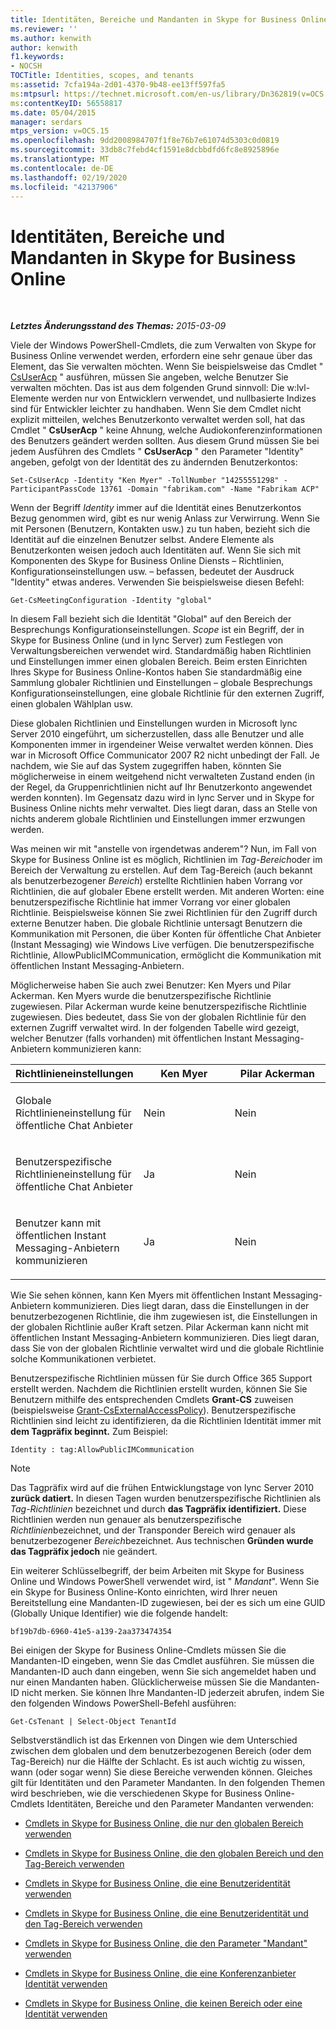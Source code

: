 ```yaml
---
title: Identitäten, Bereiche und Mandanten in Skype for Business Online
ms.reviewer: ''
ms.author: kenwith
author: kenwith
f1.keywords:
- NOCSH
TOCTitle: Identities, scopes, and tenants
ms:assetid: 7cfa194a-2d01-4370-9b48-ee13ff597fa5
ms:mtpsurl: https://technet.microsoft.com/en-us/library/Dn362819(v=OCS.15)
ms:contentKeyID: 56558817
ms.date: 05/04/2015
manager: serdars
mtps_version: v=OCS.15
ms.openlocfilehash: 9dd2008984707f1f8e76b7e61074d5303c0d0819
ms.sourcegitcommit: 33db8c7febd4cf1591e8dcbbdfd6fc8e8925896e
ms.translationtype: MT
ms.contentlocale: de-DE
ms.lasthandoff: 02/19/2020
ms.locfileid: "42137906"
---
```

<div data-xmlns="http://www.w3.org/1999/xhtml">

<div class="topic" data-xmlns="http://www.w3.org/1999/xhtml" data-msxsl="urn:schemas-microsoft-com:xslt" data-cs="http://msdn.microsoft.com/">

<div data-asp="https://msdn2.microsoft.com/asp">

# <a name="identities-scopes-and-tenants-in-skype-for-business-online"></a>Identitäten, Bereiche und Mandanten in Skype for Business Online

</div>

<div id="mainSection">

<div id="mainBody">

<span> </span>

_**Letztes Änderungsstand des Themas:** 2015-03-09_

Viele der Windows PowerShell-Cmdlets, die zum Verwalten von Skype for Business Online verwendet werden, erfordern eine sehr genaue über das Element, das Sie verwalten möchten. Wenn Sie beispielsweise das Cmdlet " [CsUserAcp](https://docs.microsoft.com/powershell/module/skype/Set-CsUserAcp) " ausführen, müssen Sie angeben, welche Benutzer Sie verwalten möchten. Das ist aus dem folgenden Grund sinnvoll: Die w:lvl-Elemente werden nur von Entwicklern verwendet, und nullbasierte Indizes sind für Entwickler leichter zu handhaben. Wenn Sie dem Cmdlet nicht explizit mitteilen, welches Benutzerkonto verwaltet werden soll, hat das Cmdlet " **CsUserAcp** " keine Ahnung, welche Audiokonferenzinformationen des Benutzers geändert werden sollten. Aus diesem Grund müssen Sie bei jedem Ausführen des Cmdlets " **CsUserAcp** " den Parameter "Identity" angeben, gefolgt von der Identität des zu ändernden Benutzerkontos:

    Set-CsUserAcp -Identity "Ken Myer" -TollNumber "14255551298" -ParticipantPassCode 13761 -Domain "fabrikam.com" -Name "Fabrikam ACP"

Wenn der Begriff *Identity* immer auf die Identität eines Benutzerkontos Bezug genommen wird, gibt es nur wenig Anlass zur Verwirrung. Wenn Sie mit Personen (Benutzern, Kontakten usw.) zu tun haben, bezieht sich die Identität auf die einzelnen Benutzer selbst. Andere Elemente als Benutzerkonten weisen jedoch auch Identitäten auf. Wenn Sie sich mit Komponenten des Skype for Business Online Diensts – Richtlinien, Konfigurationseinstellungen usw. – befassen, bedeutet der Ausdruck "Identity" etwas anderes. Verwenden Sie beispielsweise diesen Befehl:

    Get-CsMeetingConfiguration -Identity "global"

In diesem Fall bezieht sich die Identität "Global" auf den Bereich der Besprechungs Konfigurationseinstellungen. *Scope* ist ein Begriff, der in Skype for Business Online (und in lync Server) zum Festlegen von Verwaltungsbereichen verwendet wird. Standardmäßig haben Richtlinien und Einstellungen immer einen globalen Bereich. Beim ersten Einrichten Ihres Skype for Business Online-Kontos haben Sie standardmäßig eine Sammlung globaler Richtlinien und Einstellungen – globale Besprechungs Konfigurationseinstellungen, eine globale Richtlinie für den externen Zugriff, einen globalen Wählplan usw.

Diese globalen Richtlinien und Einstellungen wurden in Microsoft lync Server 2010 eingeführt, um sicherzustellen, dass alle Benutzer und alle Komponenten immer in irgendeiner Weise verwaltet werden können. Dies war in Microsoft Office Communicator 2007 R2 nicht unbedingt der Fall. Je nachdem, wie Sie auf das System zugegriffen haben, könnten Sie möglicherweise in einem weitgehend nicht verwalteten Zustand enden (in der Regel, da Gruppenrichtlinien nicht auf Ihr Benutzerkonto angewendet werden konnten). Im Gegensatz dazu wird in lync Server und in Skype for Business Online nichts mehr verwaltet. Dies liegt daran, dass an Stelle von nichts anderem globale Richtlinien und Einstellungen immer erzwungen werden.

Was meinen wir mit "anstelle von irgendetwas anderem"? Nun, im Fall von Skype for Business Online ist es möglich, Richtlinien im *Tag-Bereich*oder im Bereich der Verwaltung zu erstellen. Auf dem Tag-Bereich (auch bekannt als benutzerbezogener *Bereich*) erstellte Richtlinien haben Vorrang vor Richtlinien, die auf globaler Ebene erstellt werden. Mit anderen Worten: eine benutzerspezifische Richtlinie hat immer Vorrang vor einer globalen Richtlinie. Beispielsweise können Sie zwei Richtlinien für den Zugriff durch externe Benutzer haben. Die globale Richtlinie untersagt Benutzern die Kommunikation mit Personen, die über Konten für öffentliche Chat Anbieter (Instant Messaging) wie Windows Live verfügen. Die benutzerspezifische Richtlinie, AllowPublicIMCommunication, ermöglicht die Kommunikation mit öffentlichen Instant Messaging-Anbietern.

Möglicherweise haben Sie auch zwei Benutzer: Ken Myers und Pilar Ackerman. Ken Myers wurde die benutzerspezifische Richtlinie zugewiesen. Pilar Ackerman wurde keine benutzerspezifische Richtlinie zugewiesen. Dies bedeutet, dass Sie von der globalen Richtlinie für den externen Zugriff verwaltet wird. In der folgenden Tabelle wird gezeigt, welcher Benutzer (falls vorhanden) mit öffentlichen Instant Messaging-Anbietern kommunizieren kann:


<table>
<colgroup>
<col style="width: 33%" />
<col style="width: 33%" />
<col style="width: 33%" />
</colgroup>
<thead>
<tr class="header">
<th>Richtlinieneinstellungen</th>
<th>Ken Myer</th>
<th>Pilar Ackerman</th>
</tr>
</thead>
<tbody>
<tr class="odd">
<td><p>Globale Richtlinieneinstellung für öffentliche Chat Anbieter</p></td>
<td><p>Nein</p></td>
<td><p>Nein</p></td>
</tr>
<tr class="even">
<td><p>Benutzerspezifische Richtlinieneinstellung für öffentliche Chat Anbieter</p></td>
<td><p>Ja</p></td>
<td><p>Nein</p></td>
</tr>
<tr class="odd">
<td><p>Benutzer kann mit öffentlichen Instant Messaging-Anbietern kommunizieren</p></td>
<td><p>Ja</p></td>
<td><p>Nein</p></td>
</tr>
</tbody>
</table>


Wie Sie sehen können, kann Ken Myers mit öffentlichen Instant Messaging-Anbietern kommunizieren. Dies liegt daran, dass die Einstellungen in der benutzerbezogenen Richtlinie, die ihm zugewiesen ist, die Einstellungen in der globalen Richtlinie außer Kraft setzen. Pilar Ackerman kann nicht mit öffentlichen Instant Messaging-Anbietern kommunizieren. Dies liegt daran, dass Sie von der globalen Richtlinie verwaltet wird und die globale Richtlinie solche Kommunikationen verbietet.

Benutzerspezifische Richtlinien müssen für Sie durch Office 365 Support erstellt werden. Nachdem die Richtlinien erstellt wurden, können Sie Sie Benutzern mithilfe des entsprechenden Cmdlets **Grant-CS** zuweisen (beispielsweise [Grant-CsExternalAccessPolicy](https://docs.microsoft.com/powershell/module/skype/Grant-CsExternalAccessPolicy)). Benutzerspezifische Richtlinien sind leicht zu identifizieren, da die Richtlinien Identität immer mit **dem Tagpräfix beginnt.** Zum Beispiel:

    Identity : tag:AllowPublicIMCommunication

<div>


> [!NOTE]  
> Das Tagpräfix wird auf die frühen Entwicklungstage von lync Server 2010 <STRONG>zurück datiert.</STRONG> In diesen Tagen wurden benutzerspezifische Richtlinien als <EM>Tag-Richtlinien</EM> bezeichnet und durch <STRONG>das Tagpräfix identifiziert.</STRONG> Diese Richtlinien werden nun genauer als benutzerspezifische <EM>Richtlinien</EM>bezeichnet, und der Transponder Bereich wird genauer als benutzerbezogener <EM>Bereich</EM>bezeichnet. Aus technischen <STRONG>Gründen wurde das Tagpräfix jedoch</STRONG> nie geändert.



</div>

Ein weiterer Schlüsselbegriff, der beim Arbeiten mit Skype for Business Online und Windows PowerShell verwendet wird, ist " *Mandant*". Wenn Sie ein Skype for Business Online-Konto einrichten, wird Ihrer neuen Bereitstellung eine Mandanten-ID zugewiesen, bei der es sich um eine GUID (Globally Unique Identifier) wie die folgende handelt:

    bf19b7db-6960-41e5-a139-2aa373474354

Bei einigen der Skype for Business Online-Cmdlets müssen Sie die Mandanten-ID eingeben, wenn Sie das Cmdlet ausführen. Sie müssen die Mandanten-ID auch dann eingeben, wenn Sie sich angemeldet haben und nur einen Mandanten haben. Glücklicherweise müssen Sie die Mandanten-ID nicht merken. Sie können Ihre Mandanten-ID jederzeit abrufen, indem Sie den folgenden Windows PowerShell-Befehl ausführen:

    Get-CsTenant | Select-Object TenantId

Selbstverständlich ist das Erkennen von Dingen wie dem Unterschied zwischen dem globalen und dem benutzerbezogenen Bereich (oder dem Tag-Bereich) nur die Hälfte der Schlacht. Es ist auch wichtig zu wissen, wann (oder sogar wenn) Sie diese Bereiche verwenden können. Gleiches gilt für Identitäten und den Parameter Mandanten. In den folgenden Themen wird beschrieben, wie die verschiedenen Skype for Business Online-Cmdlets Identitäten, Bereiche und den Parameter Mandanten verwenden:

  - [Cmdlets in Skype for Business Online, die nur den globalen Bereich verwenden](cmdlets-in-skype-for-business-online-that-use-only-the-global-scope.md)

  - [Cmdlets in Skype for Business Online, die den globalen Bereich und den Tag-Bereich verwenden](cmdlets-in-skype-for-business-online-that-use-the-global-scope-and-the-tag-scope.md)

  - [Cmdlets in Skype for Business Online, die eine Benutzeridentität verwenden](cmdlets-in-skype-for-business-online-that-use-a-user-identity.md)

  - [Cmdlets in Skype for Business Online, die eine Benutzeridentität und den Tag-Bereich verwenden](cmdlets-in-skype-for-business-online-that-use-a-user-identity-and-the-tag-scope.md)

  - [Cmdlets in Skype for Business Online, die den Parameter "Mandant" verwenden](cmdlets-in-skype-for-business-online-that-use-the-tenant-parameter.md)

  - [Cmdlets in Skype for Business Online, die eine Konferenzanbieter Identität verwenden](cmdlets-in-skype-for-business-online-that-use-a-conferencing-provider-identity.md)

  - [Cmdlets in Skype for Business Online, die keinen Bereich oder eine Identität verwenden](cmdlets-in-skype-for-business-online-that-do-not-use-a-scope-or-an-identity.md)

</div>

<span> </span>

</div>

</div>

</div>

